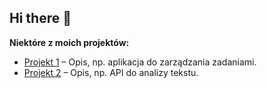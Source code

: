 ## Hi there 👋

**Niektóre z moich projektów:**

- [Projekt 1](https://github.com/akil000/IMDB-analysis) – Opis, np. aplikacja do zarządzania zadaniami.
- [Projekt 2](link-do-repo) – Opis, np. API do analizy tekstu.



<!--
**MatMgl/MatMgl** is a ✨ _special_ ✨ repository because its `README.md` (this file) appears on your GitHub profile.

Here are some ideas to get you started:

- 🔭 I’m currently working on ...
- 🌱 I’m currently learning ...
- 👯 I’m looking to collaborate on ...
- 🤔 I’m looking for help with ...
- 💬 Ask me about ...
- 📫 How to reach me: ...
- 😄 Pronouns: ...
- ⚡ Fun fact: ...
-->
